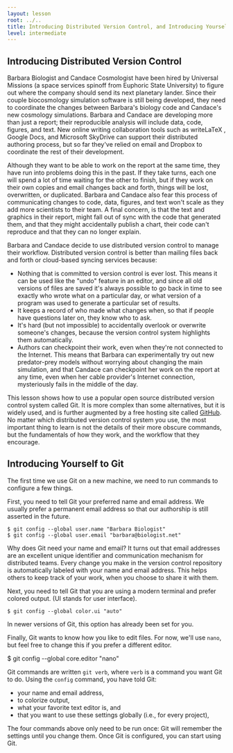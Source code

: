 ```yaml
---
layout: lesson
root: ../..
title: Introducing Distributed Version Control, and Introducing Yourself to Git
level: intermediate
---
```


## Introducing Distributed Version Control

Barbara Biologist and Candace Cosmologist have been hired by Universal Missions
(a space services spinoff from Euphoric State University)
to figure out where the company should send its next planetary lander.
Since their couple biocosmology simulation software is still being developed,
they need to coordinate the changes between
Barbara's biology code and Candace's new cosmology simulations.
Barbara and Candace are developing more than just a report;
their reproducible analysis will include data, code, figures, and text.
New online writing collaboration tools
such as writeLaTeX , Google Docs, and Microsoft SkyDrive
can support their distributed authoring process,
but so far they've relied on email and Dropbox
to coordinate the rest of their development.

Although they want to be able to work on the report at the same time,
they have run into problems doing this in the past.
If they take turns,
each one will spend a lot of time waiting for the other to finish,
but if they work on their own copies and email changes back and forth,
things will be lost, overwritten, or duplicated.
Barbara and Candace also fear
this process of communicating changes
to code, data, figures, and text
won't scale as they add more scientists to their team.
A final concern,
is that the text and graphics in their report,
might fall out of sync with the code that generated them,
and that they might accidentally publish a chart,
their code can't reproduce
and that they can no longer explain.

Barbara and Candace decide to use distributed version control
to manage their workflow.
Distributed version control is better than mailing files back and forth or cloud-based syncing services because:

*   Nothing that is committed to version control is ever lost.
    This means it can be used like the "undo" feature in an editor,
    and since all old versions of files are saved
    it's always possible to go back in time to see exactly who wrote what on a particular day,
    or what version of a program was used to generate a particular set of results.
*   It keeps a record of who made what changes when,
    so that if people have questions later on,
    they know who to ask.
*   It's hard (but not impossible) to accidentally overlook or overwrite someone's changes,
    because the version control system highlights them automatically.
*   Authors can checkpoint their work, even when they're not connected to the Internet.
    This means that Barbara can experimentally try out new predator-prey models
    without worrying about changing the main simulation,
    and that Candace can checkpoint her work on the report at any time,
    even when her cable provider's Internet connection,
    mysteriously fails in the middle of the day.

This lesson shows how to use
a popular open source distributed version control system called Git.
It is more complex than some alternatives,
but it is widely used,
and is further augmented by a free hosting site called [GitHub](http://github.com).
No matter which distributed version control system you use,
the most important thing to learn is not the details of their more obscure commands,
but the fundamentals of how they work,
and the workflow that they encourage.

## Introducing Yourself to Git

The first time we use Git on a new machine,
we need to run commands to configure a few things.

First, you need to tell Git
your preferred name and email address.
We usually prefer a permanent email address
so that our authorship
is still asserted in the future.

```
$ git config --global user.name "Barbara Biologist"
$ git config --global user.email "barbara@biologist.net"
```

Why does Git need your name and email?
It turns out that email addresses
are an excellent unique identifier and communication mechanism
for distributed teams.
Every change you make in the version control repository
is automatically labeled with your name and email address.
This helps others to keep track of your work,
when you choose to share it with them.

Next, you need to tell Git
that you are using a modern terminal
and prefer colored output.
(UI stands for user interface).

```
$ git config --global color.ui "auto"
```

In newer versions of Git,
this option has already been set for you.

Finally, Git wants to know how you like to edit files.
For now, we'll use `nano`,
but feel free to change this
if you prefer a different editor.

$ git config --global core.editor "nano"

Git commands are written `git verb`,
where `verb` is a command you want Git to do.
Using the `config` command, you have told Git:

*   your name and email address,
*   to colorize output,
*   what your favorite text editor is, and
*   that you want to use these settings globally (i.e., for every project),

The four commands above only need to be run once:
Git will remember the settings until you change them.
Once Git is configured,
you can start using Git.
